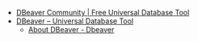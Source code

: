 * [DBeaver Community | Free Universal Database Tool](https://dbeaver.io/)
* [DBeaver – Universal Database Tool](https://dbeaver.com/)
  * [About DBeaver - Dbeaver](https://dbeaver.com/docs/wiki/)
